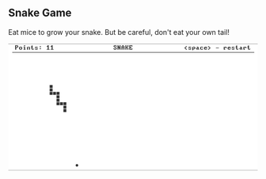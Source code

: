 ## Snake Game

Eat mice to grow your snake. But be careful, don't eat your own tail!

![Snake game written in Jack!](snake.png "Snake game written in Jack!")

